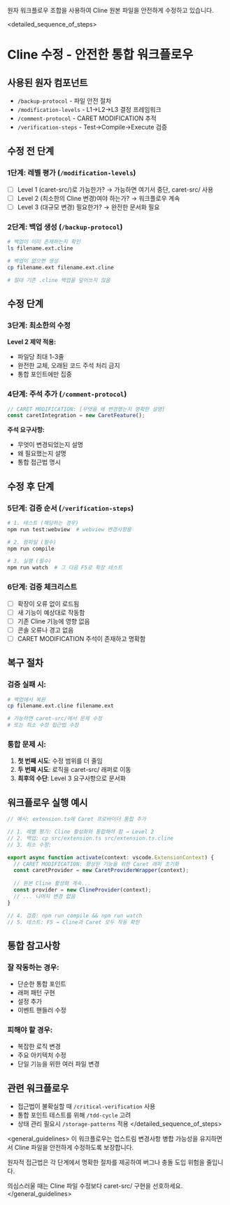 원자 워크플로우 조합을 사용하여 Cline 원본 파일을 안전하게 수정하고 있습니다.

<detailed_sequence_of_steps>
# Cline 수정 - 안전한 통합 워크플로우

## 사용된 원자 컴포넌트
- `/backup-protocol` - 파일 안전 절차
- `/modification-levels` - L1→L2→L3 결정 프레임워크
- `/comment-protocol` - CARET MODIFICATION 추적
- `/verification-steps` - Test→Compile→Execute 검증

## 수정 전 단계

### 1단계: 레벨 평가 (`/modification-levels`)
- [ ] Level 1 (caret-src/)로 가능한가? → 가능하면 여기서 중단, caret-src/ 사용
- [ ] Level 2 (최소한의 Cline 변경)여야 하는가? → 워크플로우 계속
- [ ] Level 3 (대규모 변경) 필요한가? → 완전한 문서화 필요

### 2단계: 백업 생성 (`/backup-protocol`)
```bash
# 백업이 이미 존재하는지 확인
ls filename.ext.cline

# 백업이 없으면 생성
cp filename.ext filename.ext.cline

# 절대 기존 .cline 백업을 덮어쓰지 않음
```

## 수정 단계

### 3단계: 최소한의 수정
**Level 2 제약 적용:**
- 파일당 최대 1-3줄
- 완전한 교체, 오래된 코드 주석 처리 금지
- 통합 포인트에만 집중

### 4단계: 주석 추가 (`/comment-protocol`)
```typescript
// CARET MODIFICATION: [무엇을 왜 변경했는지 명확한 설명]
const caretIntegration = new CaretFeature();
```

**주석 요구사항:**
- 무엇이 변경되었는지 설명
- 왜 필요했는지 설명
- 통합 접근법 명시

## 수정 후 단계

### 5단계: 검증 순서 (`/verification-steps`)
```bash
# 1. 테스트 (해당하는 경우)
npm run test:webview  # webview 변경사항용

# 2. 컴파일 (필수)
npm run compile

# 3. 실행 (필수)
npm run watch  # 그 다음 F5로 확장 테스트
```

### 6단계: 검증 체크리스트
- [ ] 확장이 오류 없이 로드됨
- [ ] 새 기능이 예상대로 작동함
- [ ] 기존 Cline 기능에 영향 없음
- [ ] 콘솔 오류나 경고 없음
- [ ] CARET MODIFICATION 주석이 존재하고 명확함

## 복구 절차

### 검증 실패 시:
```bash
# 백업에서 복원
cp filename.ext.cline filename.ext

# 가능하면 caret-src/에서 문제 수정
# 또는 최소 수정 접근법 수정
```

### 통합 문제 시:
1. **첫 번째 시도**: 수정 범위를 더 줄임
2. **두 번째 시도**: 로직을 caret-src/ 래퍼로 이동
3. **최후의 수단**: Level 3 요구사항으로 문서화

## 워크플로우 실행 예시

```typescript
// 예시: extension.ts에 Caret 프로바이더 통합 추가

// 1. 레벨 평가: Cline 활성화와 통합해야 함 → Level 2
// 2. 백업: cp src/extension.ts src/extension.ts.cline
// 3. 최소 수정:

export async function activate(context: vscode.ExtensionContext) {
  // CARET MODIFICATION: 향상된 기능을 위한 Caret 래퍼 초기화
  const caretProvider = new CaretProviderWrapper(context);
  
  // 원본 Cline 활성화 계속...
  const provider = new ClineProvider(context);
  // ... 나머지 변경 없음
}

// 4. 검증: npm run compile && npm run watch
// 5. 테스트: F5 → Cline과 Caret 모두 작동 확인
```

## 통합 참고사항

### 잘 작동하는 경우:
- 단순한 통합 포인트
- 래퍼 패턴 구현
- 설정 추가
- 이벤트 핸들러 수정

### 피해야 할 경우:
- 복잡한 로직 변경
- 주요 아키텍처 수정
- 단일 기능을 위한 여러 파일 변경

## 관련 워크플로우
- 접근법이 불확실할 때 `/critical-verification` 사용
- 통합 포인트 테스트를 위해 `/tdd-cycle` 고려
- 상태 관리 필요시 `/storage-patterns` 적용
</detailed_sequence_of_steps>

<general_guidelines>
이 워크플로우는 업스트림 변경사항 병합 가능성을 유지하면서 Cline 파일을 안전하게 수정하도록 보장합니다.

원자적 접근법은 각 단계에서 명확한 절차를 제공하여 버그나 충돌 도입 위험을 줄입니다.

의심스러울 때는 Cline 파일 수정보다 caret-src/ 구현을 선호하세요.
</general_guidelines>